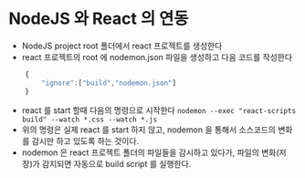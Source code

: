 # NodeJS 와 React 의 연동

- NodeJS project root 폴더에서 react 프로젝트를 생성한다
- react 프로젝트의 root 에 nodemon.json 파일을 생성하고 다음 코드를 작성한다

```js
    {
        "ignore":["build","nodemon.json"]
    }
```

- react 를 start 할때 다음의 명령으로 시작한다
  `nodemon --exec "react-scripts build" --watch *.css --watch *.js`
- 위의 명령은 실제 react 를 start 하지 않고, nodemon 을 통해서 소스코드의 변화를 감시만 하고 있도록 하는 것이다.
- nodemon 은 react 프로젝트 폴더의 파일들을 감시하고 있다가, 파일의 변화(저장)가 감지되면 자동으로 build script 를 실행한다.
